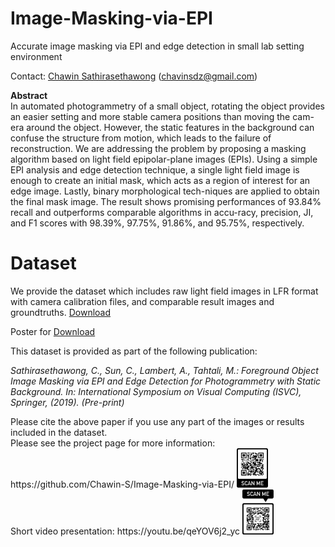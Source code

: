 # Image-Masking-via-EPI
Accurate image masking via EPI and edge detection in small lab setting environment 
<p>Contact: <a href=mailto:c.sathirasethawong@student.adfa.edu.au>Chawin Sathirasethawong</a> (<a href=mailto:chavinsdz@gmail.com>chavinsdz@gmail.com</a>)
<p><b>Abstract</b>
  <br>In automated photogrammetry of a small object, rotating the object provides an easier setting and more stable camera positions than moving the cam-era around the object. However, the static features in the background can confuse the structure from motion, which leads to the failure of reconstruction. We are addressing the problem by proposing a masking algorithm based on light field epipolar-plane images (EPIs). Using a simple EPI analysis and edge detection technique, a single light field image is enough to create an initial mask, which acts as a region of interest for an edge image. Lastly, binary morphological tech-niques are applied to obtain the final mask image. The result shows promising performances of 93.84% recall and outperforms comparable algorithms in accu-racy, precision, JI, and F1 scores with 98.39%, 97.75%, 91.86%, and 95.75%, respectively.

# Dataset
We provide the dataset which includes raw light field images in LFR format with camera calibration files, and comparable result images and groundtruths. <a href=https://cloudstor.aarnet.edu.au/plus/s/yFN89S5oaxGccnh>Download</a>
<p>Poster for <a href=https://github.com/Chawin-S/Image-Masking-via-EPI/blob/master/ISVC2019-Image-Masking-via-EPI.pdf>Download</a>
<p>This dataset is provided as part of the following publication:
<p><i>Sathirasethawong, C., Sun, C., Lambert, A., Tahtali, M.: Foreground Object Image Masking via EPI and Edge Detection for Photogrammetry with Static Background. In: International Symposium on Visual Computing (ISVC), Springer, (2019). (Pre-print)</i>
<p>Please cite the above paper if you use any part of the images or results included in the dataset. 
<br>Please see the project page for more information: https://github.com/Chawin-S/Image-Masking-via-EPI/ 
  <img src="https://raw.githubusercontent.com/Chawin-S/Image-Masking-via-EPI/master/04avzcU.png" width=10% height=10%>
<br>Short video presentation: https://youtu.be/qeYOV6j2_yc
  <img src="https://raw.githubusercontent.com/Chawin-S/Image-Masking-via-EPI/master/QRvideo.png" width=10% height=10%>
 
  
